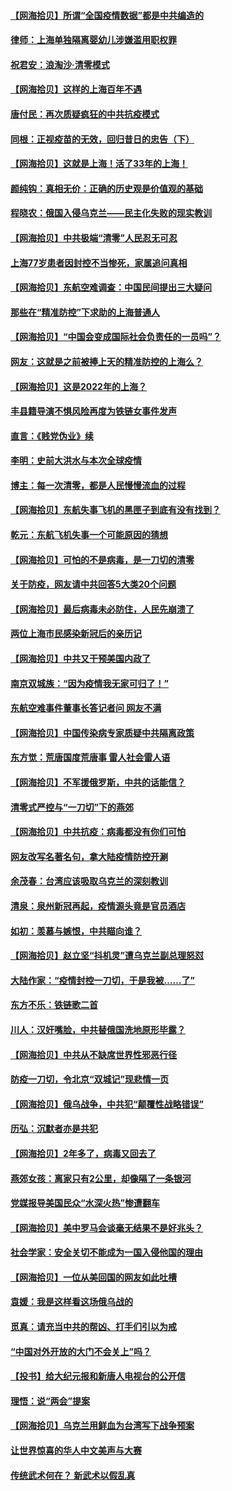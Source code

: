 #### [【网海拾贝】所谓“全国疫情数据”都是中共编造的](../pages/nsc993/n13694674.md) 
#### [律师：上海单独隔离婴幼儿涉嫌滥用职权罪](../pages/nsc993/n13694627.md) 
#### [祝君安：浪淘沙·清零模式](../pages/nsc993/n13694452.md) 
#### [【网海拾贝】这样的上海百年不遇](../pages/nsc993/n13692603.md) 
#### [唐付民：再次质疑疯狂的中共抗疫模式](../pages/nsc993/n13691971.md) 
#### [同根：正视疫苗的无效，回归昔日的忠告（下）](../pages/nsc993/n13688756.md) 
#### [【网海拾贝】这就是上海！活了33年的上海！](../pages/nsc993/n13688654.md) 
#### [颜纯钩：真相无价：正确的历史观是价值观的基础](../pages/nsc993/n13688555.md) 
#### [程晓农：俄国入侵乌克兰——民主化失败的现实教训](../pages/nsc993/n13686006.md) 
#### [【网海拾贝】中共极端“清零”人民忍无可忍](../pages/nsc993/n13685914.md) 
#### [上海77岁患者因封控不当惨死，家属追问真相](../pages/nsc993/n13685891.md) 
#### [【网海拾贝】东航空难调查：中国民间提出三大疑问](../pages/nsc993/n13683137.md) 
#### [那些在“精准防控”下求助的上海普通人](../pages/nsc993/n13683088.md) 
#### [【网海拾贝】“中国会变成国际社会负责任的一员吗”？](../pages/nsc993/n13680707.md) 
#### [网友：这就是之前被捧上天的精准防控的上海么？](../pages/nsc993/n13680287.md) 
#### [【网海拾贝】这是2022年的上海？](../pages/nsc993/n13678253.md) 
#### [丰县籍导演不惧风险再度为铁链女事件发声](../pages/nsc993/n13678215.md) 
#### [直言：《贱党伪业》续](../pages/nsc993/n13678056.md) 
#### [李明：史前大洪水与本次全球疫情](../pages/nsc993/n13677332.md) 
#### [博主：每一次清零，都是人民慢慢流血的过程](../pages/nsc993/n13676078.md) 
#### [【网海拾贝】东航失事飞机的黑匣子到底有没有找到？](../pages/nsc993/n13676034.md) 
#### [乾元：东航飞机失事一个可能原因的猜想](../pages/nsc993/n13675834.md) 
#### [【网海拾贝】可怕的不是病毒，是一刀切的清零](../pages/nsc993/n13674403.md) 
#### [关于防疫，网友请中共回答5大类20个问题](../pages/nsc993/n13674318.md) 
#### [【网海拾贝】最后病毒未必防住，人民先崩溃了](../pages/nsc993/n13672307.md) 
#### [两位上海市民感染新冠后的亲历记](../pages/nsc993/n13672217.md) 
#### [【网海拾贝】中共又干预美国内政了](../pages/nsc993/n13669564.md) 
#### [南京双城族：“因为疫情我无家可归了！”](../pages/nsc993/n13669511.md) 
#### [东航空难事件董事长答记者问 网友不满](../pages/nsc993/n13669436.md) 
#### [【网海拾贝】中国传染病专家质疑中共隔离政策](../pages/nsc993/n13667190.md) 
#### [东方觉：荒唐国度荒唐事 雷人社会雷人语](../pages/nsc993/n13666926.md) 
#### [【网海拾贝】不军援俄罗斯，中共的话能信？](../pages/nsc993/n13664594.md) 
#### [清零式严控与“一刀切”下的燕郊](../pages/nsc993/n13664450.md) 
#### [【网海拾贝】中共抗疫：病毒都没有你们可怕](../pages/nsc993/n13662063.md) 
#### [网友改写名著名句，拿大陆疫情防控开涮](../pages/nsc993/n13661999.md) 
#### [余茂春：台湾应该吸取乌克兰的深刻教训](../pages/nsc993/n13661829.md) 
#### [清泉：泉州新冠再起，疫情源头竟是官员酒店](../pages/nsc993/n13660898.md) 
#### [如初：羡慕与嫉恨，中共瞄向谁？](../pages/nsc993/n13660773.md) 
#### [【网海拾贝】赵立坚“抖机灵”遭乌克兰副总理怒怼](../pages/nsc993/n13659660.md) 
#### [大陆作家：“疫情封控一刀切，于是我被……了”](../pages/nsc993/n13659323.md) 
#### [东方不乐：铁链歌二首](../pages/nsc993/n13659123.md) 
#### [川人：汉奸嘴脸，中共替俄国洗地原形毕露？](../pages/nsc993/n13657995.md) 
#### [【网海拾贝】中共从不缺席世界性邪恶行径](../pages/nsc993/n13657799.md) 
#### [防疫一刀切，令北京“双城记”现悲情一页](../pages/nsc993/n13657746.md) 
#### [【网海拾贝】俄乌战争，中共犯“颠覆性战略错误”](../pages/nsc993/n13655760.md) 
#### [历弘：沉默者亦是共犯](../pages/nsc993/n13652799.md) 
#### [【网海拾贝】2年多了，病毒又回去了](../pages/nsc993/n13652629.md) 
#### [燕郊女孩：离家只有2公里，却像隔了一条银河](../pages/nsc993/n13652450.md) 
#### [党媒报导美国民众“水深火热”惨遭翻车](../pages/nsc993/n13649966.md) 
#### [【网海拾贝】美中罗马会谈毫无结果不是好兆头？](../pages/nsc993/n13649860.md) 
#### [社会学家：安全关切不能成为一国入侵他国的理由](../pages/nsc993/n13649744.md) 
#### [【网海拾贝】一位从美回国的网友如此吐槽](../pages/nsc993/n13647381.md) 
#### [袁媛：我是这样看这场俄乌战的](../pages/nsc993/n13644892.md) 
#### [觅真：请充当中共的帮凶、打手们引以为戒](../pages/nsc993/n13644228.md) 
#### [“中国对外开放的大门不会关上”吗？](../pages/nsc993/n13644191.md) 
#### [【投书】给大纪元报和新唐人电视台的公开信](../pages/nsc993/n13644124.md) 
#### [理悟：说“两会”提案](../pages/nsc993/n13643927.md) 
#### [【网海拾贝】乌克兰用鲜血为台湾写下战争预案](../pages/nsc993/n13643578.md) 
#### [让世界惊喜的华人中文美声与大赛](../pages/nsc993/n13641647.md) 
#### [传统武术何在？ 新武术以假乱真](../pages/nsc993/n13641615.md) 
